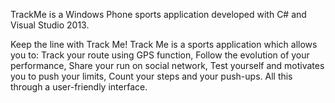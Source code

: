 TrackMe is a Windows Phone sports application developed with C# and Visual Studio 2013.

Keep the line with Track Me! Track Me is a sports application which allows you to:
Track your route using GPS function, Follow the evolution of your performance, Share your run on social network, Test yourself and motivates you to push your limits, Count your steps and your push-ups.
All this through a user-friendly interface.
